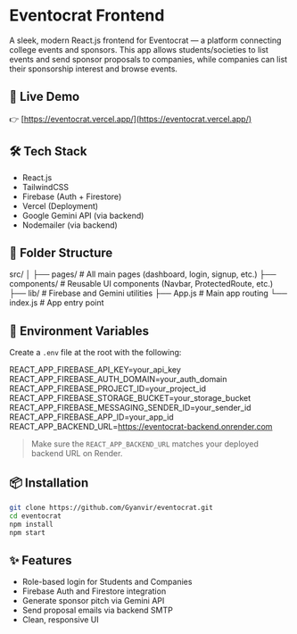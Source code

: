 # Eventocrat Frontend

A sleek, modern React.js frontend for Eventocrat — a platform connecting college events and sponsors. This app allows students/societies to list events and send sponsor proposals to companies, while companies can list their sponsorship interest and browse events.

## 🚀 Live Demo

👉 [https://eventocrat.vercel.app/](https://eventocrat.vercel.app/)

## 🛠️ Tech Stack

- React.js
- TailwindCSS
- Firebase (Auth + Firestore)
- Vercel (Deployment)
- Google Gemini API (via backend)
- Nodemailer (via backend)

## 📁 Folder Structure

src/
│
├── pages/ # All main pages (dashboard, login, signup, etc.)
├── components/ # Reusable UI components (Navbar, ProtectedRoute, etc.)
├── lib/ # Firebase and Gemini utilities
├── App.js # Main app routing
└── index.js # App entry point


## 🔐 Environment Variables

Create a `.env` file at the root with the following:

REACT_APP_FIREBASE_API_KEY=your_api_key
REACT_APP_FIREBASE_AUTH_DOMAIN=your_auth_domain
REACT_APP_FIREBASE_PROJECT_ID=your_project_id
REACT_APP_FIREBASE_STORAGE_BUCKET=your_storage_bucket
REACT_APP_FIREBASE_MESSAGING_SENDER_ID=your_sender_id
REACT_APP_FIREBASE_APP_ID=your_app_id
REACT_APP_BACKEND_URL=https://eventocrat-backend.onrender.com


> Make sure the `REACT_APP_BACKEND_URL` matches your deployed backend URL on Render.

## 📦 Installation

```bash
git clone https://github.com/Gyanvir/eventocrat.git
cd eventocrat
npm install
npm start
```

## ✨ Features
- Role-based login for Students and Companies
- Firebase Auth and Firestore integration
- Generate sponsor pitch via Gemini API
- Send proposal emails via backend SMTP
- Clean, responsive UI
